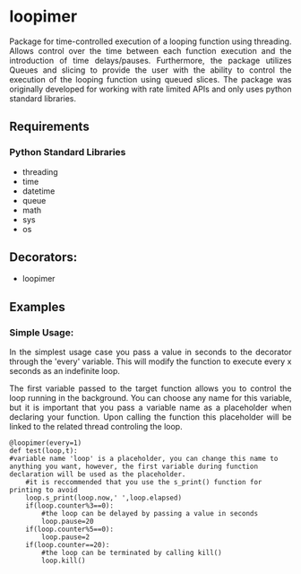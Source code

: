 # loopimer
<p align="justify">
Package for time-controlled execution of a looping function using threading. Allows control over the time between each function execution and the introduction of time delays/pauses. Furthermore, the package utilizes Queues and slicing to provide the user with the ability to control the execution of the looping function using queued slices. The package was originally developed for working with rate limited APIs and only uses python standard libraries.
</p>  

## Requirements
### Python Standard Libraries
 - threading
 - time
 - datetime
 - queue
 - math
 - sys
 - os
## Decorators:
 - loopimer
 
## Examples
### Simple Usage: 

<p align="justify">
In the simplest usage case you pass a value in seconds to the decorator through the 'every' variable. This will modify the
function to execute every x seconds as an indefinite loop.
</p>

<p align="justify">
The first variable  passed to the target function allows you to control the loop running in the background. You can choose any name for this variable, but it is important that you pass a variable name as a placeholder when declaring your function. Upon calling the function this placeholder will be linked to the related thread controling the loop.
</p>

```
@loopimer(every=1)
def test(loop,t): 
#variable name 'loop' is a placeholder, you can change this name to anything you want, however, the first variable during function declaration will be used as the placeholder.
    #it is reccommended that you use the s_print() function for printing to avoid 
    loop.s_print(loop.now,' ',loop.elapsed)
    if(loop.counter%3==0):
        #the loop can be delayed by passing a value in seconds
        loop.pause=20
    if(loop.counter%5==0):
        loop.pause=2
    if(loop.counter==20):
        #the loop can be terminated by calling kill()
        loop.kill()
```

